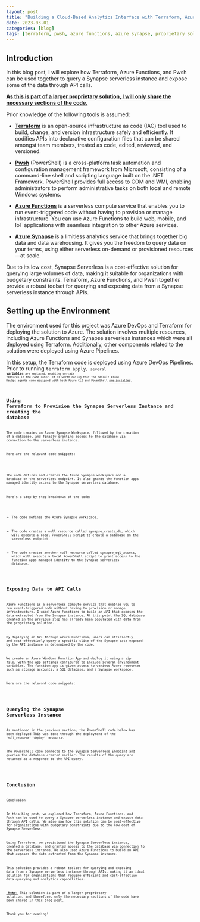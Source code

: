 ```yaml
---
layout: post
title: "Building a Cloud-Based Analytics Interface with Terraform, Azure Functions, and Pwsh."
date: 2023-03-01
categories: [blog]
tags: [terraform, pwsh, azure functions, azure synapse, proprietary solution, serverless, infrastructure as code, API calls, data querying, data analytics]
---
```


## Introduction

In this blog post, I will explore how Terraform, Azure Functions, and Pwsh can be used together to query a Synapse serverless instance and expose some of the data through API calls. 

<b> <u> As this is part of a larger proprietary solution, I will only share the necessary sections of the code. </u> </b>

Prior knowledge of the following tools is assumed:

- [**Terraform**](https://www.terraform.io/) is an open-source infrastructure as code (IAC) tool used to build, change, and version infrastructure safely and efficiently. It codifies APIs into declarative configuration files that can be shared amongst team members, treated as code, edited, reviewed, and versioned.

- [**Pwsh**](https://docs.microsoft.com/en-us/powershell/) (PowerShell) is a cross-platform task automation and configuration management framework from Microsoft, consisting of a command-line shell and scripting language built on the .NET Framework. PowerShell provides full access to COM and WMI, enabling administrators to perform administrative tasks on both local and remote Windows systems.

- [**Azure Functions**](https://azure.microsoft.com/en-us/services/functions/) is a serverless compute service that enables you to run event-triggered code without having to provision or manage infrastructure. You can use Azure Functions to build web, mobile, and IoT applications with seamless integration to other Azure services.

- [**Azure Synapse**](https://azure.microsoft.com/en-us/services/synapse-analytics/) is a limitless analytics service that brings together big data and data warehousing. It gives you the freedom to query data on your terms, using either serverless on-demand or provisioned resources—at scale.

Due to its low cost, Synapse Serverless is a cost-effective solution for querying large volumes of data, making it suitable for organizations with budgetary constraints. Terraform, Azure Functions, and Pwsh together provide a robust toolset for querying and exposing data from a Synapse serverless instance through APIs.

## Setting up the Environment

The environment used for this project was Azure DevOps and Terraform for deploying the solution to Azure. The solution involves multiple resources, including Azure Functions and Synapse serverless instances which were all deployed using Terraform. Additionally, other components related to the solution were deployed using Azure Pipelines.

In this setup, the Terraform code is deployed using Azure DevOps Pipelines. Prior to running <code>terraform apply<code>, several <code>__variables__<code> are replaced, enabling certain features in the code later. It is worth noting that the default Azure DevOps agents come equipped with both Azure CLI and PowerShell [pre-installed](https://github.com/actions/runner-images/blob/main/images/linux/Ubuntu2204-Readme.md). 

## Using Terraform to Provision the Synapse Serverless Instance and creating the database

The code creates an Azure Synapse Workspace, followed by the creation of a database, and finally granting access to the database via connection to the serverless instance.

Here are the relevant code snippets:

<script src="https://gist.github.com/sturlabragason/96ef1058be3a69913ac70e8947f00883.js"></script>

The code defines and creates the Azure Synapse workspace and a database on the serverless endpoint. It also grants the function apps managed identity access to the Synapse serverless database.

Here's a step-by-step breakdown of the code:

- The code defines the Azure Synapse workspace.

- The code creates a null resource called synapse_create_db, which will execute a local PowerShell script to create a database on the serverless endpoint. 

- The code creates another null resource called synapse_sql_access, which will execute a local PowerShell script to grant access to the function apps managed identity to the Synapse serverless database.


## Exposing Data to API Calls
Azure Functions is a serverless compute service that enables you to run event-triggered code without having to provision or manage infrastructure. I used Azure Functions to build an API that exposes the data extracted from the Synapse instance. At this point the SQL database created in the previous step has already been populated with data from the proprietary solution.

By deploying an API through Azure Functions, users can efficiently and cost-effectively query a specific slice of the Synapse data exposed by the API instance as determined by the code.

We create an Azure Windows Function App and deploy it using a zip file, with the app settings configured to include several environment variables. The function app is given access to various Azure resources such as storage accounts, a SQL database, and a Synapse workspace.

Here are the relevant code snippets:

<script src="https://gist.github.com/sturlabragason/b8515e52fb2baefcc2855d168d2f02f9.js"></script>


## Querying the Synapse Serverless Instance

As mentioned in the previous section, the PowerShell code below has been deployed  This was done through the deployment of the <code>"null_resource" "deploy"</code> resource. 

The Powershell code connects to the Synapse Serverless Endpoint and queries the database created earlier. The results of the query are returned as a response to the API query.

<script src="https://gist.github.com/sturlabragason/e056da97409eb9fe688739b40d1c9c08.js"></script>

## Conclusion

Conclusion

In this blog post, we explored how Terraform, Azure Functions, and Pwsh can be used to query a Synapse serverless instance and expose data through API calls. We also saw how this solution can be cost-effective for organizations with budgetary constraints due to the low cost of Synapse Serverless.

Using Terraform, we provisioned the Synapse Serverless instance, created a database, and granted access to the database via connection to the serverless instance. We also used Azure Functions to build an API that exposes the data extracted from the Synapse instance.

This solution provides a robust toolset for querying and exposing data from a Synapse serverless instance through APIs, making it an ideal solution for organizations that require efficient and cost-effective data querying and analytics capabilities.

<b><u> Note:</u></b> This solution is part of a larger proprietary solution, and therefore, only the necessary sections of the code have been shared in this blog post.

Thank you for reading!